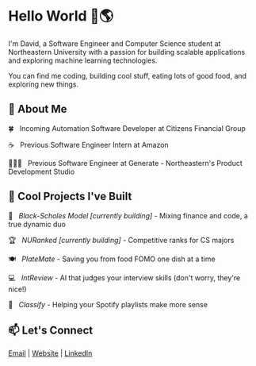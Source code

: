 # Hello World 👋🌎
I'm David, a Software Engineer and Computer Science student at Northeastern University with a passion for building scalable applications and exploring machine learning technologies.

You can find me coding, building cool stuff, eating lots of good food, and exploring new things.

## 🚀 About Me
🍀 &nbsp; Incoming Automation Software Developer at Citizens Financial Group

☕️ &nbsp; Previous Software Engineer Intern at Amazon

🧑🏻‍💻 &nbsp; Previous Software Engineer at Generate - Northeastern's Product Development Studio

## 🔭 Cool Projects I've Built
🔢 &nbsp; _Black-Scholes Model [currently building]_ - Mixing finance and code, a true dynamic duo

🏆 &nbsp; _NURanked [currently building]_ - Competitive ranks for CS majors

🍽️ &nbsp; _PlateMate_ - Saving you from food FOMO one dish at a time

💻 &nbsp; _IntReview_ - AI that judges your interview skills (don't worry, they're nice!)

🎵 &nbsp; _Classify_ - Helping your Spotify playlists make more sense

## 📫 Let's Connect
[Email](mailto:davyu735@gmail.com) | [Website](https://www.yudavid.dev/) | [LinkedIn](http://www.linkedin.com/in/david-t-yu)

<!--
**DavidYu75/DavidYu75** is a ✨ _special_ ✨ repository because its `README.md` (this file) appears on your GitHub profile.

Here are some ideas to get you started:

- 🔭 I’m currently working on ...
- 🌱 I’m currently learning ...
- 👯 I’m looking to collaborate on ...
- 🤔 I’m looking for help with ...
- 💬 Ask me about ...
- 📫 Connect: ...
- 😄 Pronouns: ...
- ⚡ Fun fact: ...
-->
